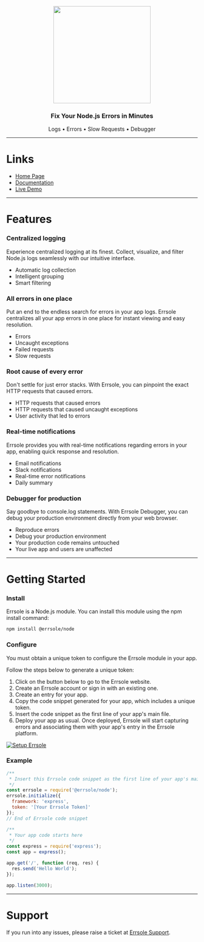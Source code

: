 <p align="center">
  <img src="https://www.errsole.com/assets/npm/errsole-logo-20230513.png" width="256"/>

  <h3 align="center">Fix Your Node.js Errors in Minutes</h3>

  <p align="center">Logs &#x2022; Errors &#x2022; Slow Requests &#x2022; Debugger</p>
</p>

---

# Links

* [Home Page](https://www.errsole.com/)
* [Documentation](https://www.errsole.com/documentation/)
* [Live Demo](https://www.errsole.com/try-live-demo/)

---

# Features

### Centralized logging

Experience centralized logging at its finest. Collect, visualize, and filter Node.js logs seamlessly with our intuitive interface.
* Automatic log collection
* Intelligent grouping
* Smart filtering

### All errors in one place

Put an end to the endless search for errors in your app logs. Errsole centralizes all your app errors in one place for instant viewing and easy resolution.
* Errors
* Uncaught exceptions
* Failed requests
* Slow requests

### Root cause of every error

Don't settle for just error stacks. With Errsole, you can pinpoint the exact HTTP requests that caused errors.
* HTTP requests that caused errors
* HTTP requests that caused uncaught exceptions
* User activity that led to errors

### Real-time notifications

Errsole provides you with real-time notifications regarding errors in your app, enabling quick response and resolution.
* Email notifications
* Slack notifications
* Real-time error notifications
* Daily summary

### Debugger for production

Say goodbye to console.log statements. With Errsole Debugger, you can debug your production environment directly from your web browser.
* Reproduce errors
* Debug your production environment
* Your production code remains untouched
* Your live app and users are unaffected

---

# Getting Started

### Install

Errsole is a Node.js module. You can install this module using the npm install command:

```bash
npm install @errsole/node
```

### Configure

You must obtain a unique token to configure the Errsole module in your app.

Follow the steps below to generate a unique token:

1. Click on the button below to go to the Errsole website.
2. Create an Errsole account or sign in with an existing one.
3. Create an entry for your app.
4. Copy the code snippet generated for your app, which includes a unique token.
5. Insert the code snippet as the first line of your app's main file.
6. Deploy your app as usual. Once deployed, Errsole will start capturing errors and associating them with your app's entry in the Errsole platform.

<a href="https://www.errsole.com"><img src="https://www.errsole.com/assets/npm/setup-errsole-button-20230922.png" alt="Setup Errsole"></a>

### Example

```javascript
/**
 * Insert this Errsole code snippet as the first line of your app's main file
 */
const errsole = require('@errsole/node');
errsole.initialize({
  framework: 'express',
  token: '[Your Errsole Token]'
});
// End of Errsole code snippet

/**
 * Your app code starts here
 */
const express = require('express');
const app = express();

app.get('/', function (req, res) {
  res.send('Hello World');
});

app.listen(3000);
```

---

# Support

If you run into any issues, please raise a ticket at [Errsole Support](https://www.errsole.com/support/).
